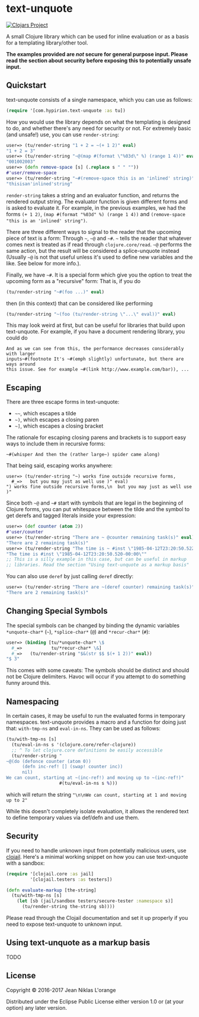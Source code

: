 # text-unquote

[![Clojars Project](https://img.shields.io/clojars/v/com.hypirion/text-unquote.svg)](https://clojars.org/com.hypirion/text-unquote)

A small Clojure library which can be used for inline evaluation or as a basis
for a templating library/other tool.

**The examples provided are _not_ secure for general purpose input. Please read**
**the section about security before exposing this to potentially unsafe input.**

## Quickstart

text-unquote consists of a single namespace, which you can use as follows:

```clj
(require '[com.hypirion.text-unquote :as tu])
```

How you would use the library depends on what the templating is designed to do,
and whether there's any need for security or not. For extremely basic (and
unsafe!) use, you can use `render-string`:

```clj
user=> (tu/render-string "1 + 2 = ~(+ 1 2)" eval)
"1 + 2 = 3"
user=> (tu/render-string "~@(map #(format \"%03d\" %) (range 1 4))" eval)
"001002003"
user=> (defn remove-space [s] (.replace s " " ""))
#'user/remove-space
user=> (tu/render-string "~#(remove-space this is an 'inlined' string)" eval)
"thisisan'inlined'string"
```

`render-string` takes a string and an evaluator function, and returns the
rendered output string. The evaluator function is given different forms and is
asked to evaluate it. For example, in the previous examples, we had the forms
`(+ 1 2)`, `(map #(format "%03d" %) (range 1 4))` and
`(remove-space "this is an 'inlined' string")`.

There are three different ways to signal to the reader that the upcoming piece
of text is a form: Through `~`, `~@` and `~#`. `~` tells the reader that
whatever comes next is treated as if read through `clojure.core/read`. `~@`
performs the same action, but the result will be considered a splice-unquote
instead (Usually `~@` is not that useful unless it's used to define new
variables and the like. See below for more info.).

Finally, we have `~#`. It is a special form which give you the option to treat
the upcoming form as a "recursive" form: That is, if you do
```clj
(tu/render-string "~#(foo ...)" eval)
```
then (in this context) that can be considered like performing
```clj
(tu/render-string "~(foo (tu/render-string \"...\" eval))" eval)
```

This may look weird at first, but can be useful for libraries that build upon
text-unquote. For example, if you have a document rendering library, you could
do

```
And as we can see from this, the performance decreases considerably with larger
inputs~#(footnote It's ~#(emph slightly) unfortunate, but there are ways around
this issue. See for example ~#(link http://www.example.com/bar)), ...
```

## Escaping

There are three escape forms in text-unquote:

* `~~`, which escapes a tilde
* `~)`, which escapes a closing paren
* `~]`, which escapes a closing bracket

The rationale for escaping closing parens and brackets is to support easy ways
to include them in recursive forms:

```
~#(whisper And then the (rather large~) spider came along)
```

That being said, escaping works anywhere:

```
user=> (tu/render-string "~) works fine outside recursive forms,
  #_=>   but you may just as well use )" eval)
") works fine outside recursive forms,\n  but you may just as well use )"
```

Since both `~@` and `~#` start with symbols that are legal in the beginning of
Clojure forms, you can put whitespace between the tilde and the symbol to get
derefs and tagged literals inside your expression:

```clj
user=> (def counter (atom 2))
#'user/counter
user=> (tu/render-string "There are ~ @counter remaining task(s)" eval)
"There are 2 remaining task(s)"
user=> (tu/render-string "The time is ~ #inst \"1985-04-12T23:20:50.52Z\"" eval)
"The time is #inst \"1985-04-12T23:20:50.520-00:00\""
;; This is a silly example in this case, but can be useful in markup
;; libraries. Read the section "Using text-unquote as a markup basis"
```

You can also use `deref` by just calling `deref` directly:

```clj
user=> (tu/render-string "There are ~(deref counter) remaining task(s)" eval)
"There are 2 remaining task(s)"
```

## Changing Special Symbols

The special symbols can be changed by binding the dynamic variables
`*unquote-char*` (`~`), `*splice-char*` (`@`) and `*recur-char*` (`#`):

```clj
user=> (binding [tu/*unquote-char* \$
  #_=>           tu/*recur-char* \&]
  #_=>   (tu/render-string "$&(str $$ $(+ 1 2))" eval))
"$ 3"
```

This comes with some caveats: The symbols should be distinct and should not be
Clojure delimiters. Havoc will occur if you attempt to do something funny around
this.

## Namespacing

In certain cases, it may be useful to run the evaluated forms in temporary
namespaces. text-unquote provides a macro and a function for doing just
that: `with-tmp-ns` and `eval-in-ns`. They can be used as follows:

```clj
(tu/with-tmp-ns [s]
  (tu/eval-in-ns s '(clojure.core/refer-clojure))
  ;; ^ To let clojure.core definitions be easily accessible
  (tu/render-string "
~@(do (defonce counter (atom 0))
      (defn inc-ref! [] (swap! counter inc))
      nil)
We can count, starting at ~(inc-ref!) and moving up to ~(inc-ref!)"
                    #(tu/eval-in-ns s %)))
```

which will return the string `"\n\nWe can count, starting at 1 and moving up to 2"`

While this doesn't completely isolate evaluation, it allows the rendered
text to define temporary values via def/defn and use them.

## Security

If you need to handle unknown input from potentially malicious users, use
[clojail](https://github.com/Raynes/clojail). Here's a minimal working snippet
on how you can use text-unquote with a sandbox:

```clj
(require '[clojail.core :as jail]
         '[clojail.testers :as testers])

(defn evaluate-markup [the-string]
  (tu/with-tmp-ns [s]
    (let [sb (jail/sandbox testers/secure-tester :namespace s)]
      (tu/render-string the-string sb))))
```

Please read through the Clojail documentation and set it up properly if you need
to expose text-unquote to unknown input.

## Using text-unquote as a markup basis

TODO

## License

Copyright © 2016-2017 Jean Niklas L'orange

Distributed under the Eclipse Public License either version 1.0 or (at
your option) any later version.
